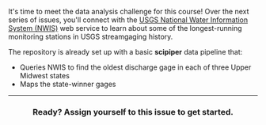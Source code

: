 It's time to meet the data analysis challenge for this course! Over the next series of issues, you'll connect with the [USGS National Water Information System (NWIS)](https://waterdata.usgs.gov/nwis) web service to learn about some of the longest-running monitoring stations in USGS streamgaging history.

The repository is already set up with a basic **scipiper** data pipeline that:
* Queries NWIS to find the oldest discharge gage in each of three Upper Midwest states
* Maps the state-winner gages

<hr><h3 align="center">Ready? Assign yourself to this issue to get started.</h3>
